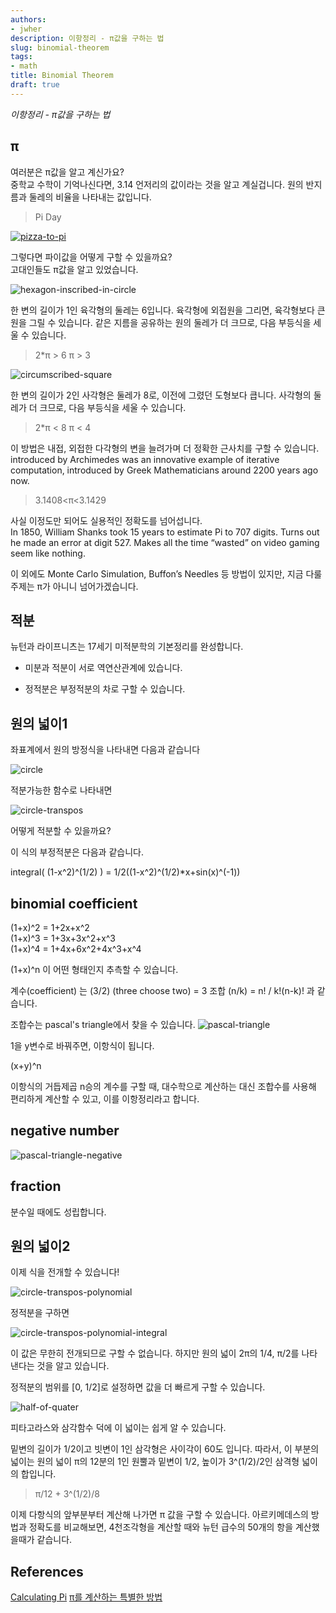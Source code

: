 ```yaml
---
authors:
- jwher
description: 이항정리 - π값을 구하는 법
slug: binomial-theorem
tags:
- math
title: Binomial Theorem
draft: true
---
```


<!-- ![]() -->
*이항정리 - π값을 구하는 법*
<!--truncate-->

##  π

여러분은 π값을 알고 계신가요?  
중학교 수학이 기억나신다면, 3.14 언저리의 값이라는 것을 알고 계실겁니다.
원의 반지름과 둘레의 비율을 나타내는 값입니다.

> Pi Day  

[![pizza-to-pi](pizza_to_pi.gif)](https://twitter.com/AlexKontorovich/status/1236008125645434885?ref_src=twsrc%5Etfw)

그렇다면 파이값을 어떻게 구할 수 있을까요?  
고대인들도 π값을 알고 있었습니다.

![hexagon-inscribed-in-circle](hexagon-inscribed-in-circle.png)

한 변의 길이가 1인 육각형의 둘레는 6입니다.
육각형에 외접원을 그리면, 육각형보다 큰 원을 그릴 수 있습니다.
같은 지름을 공유하는 원의 둘레가 더 크므로, 다음 부등식을 세울 수 있습니다.

> 2*π > 6
> π > 3

![circumscribed-square](circumscribed-square.png)

한 변의 길이가 2인 사각형은 둘레가 8로, 이전에 그렸던 도형보다 큽니다.
사각형의 둘레가 더 크므로, 다음 부등식을 세울 수 있습니다.

> 2*π < 8
> π < 4

이 방법은 내접, 외접한 다각형의 변을 늘려가며 더 정확한 근사치를 구할 수 있습니다.
introduced by Archimedes was an innovative example of iterative computation, introduced by Greek Mathematicians around 2200 years ago now.

> 3.1408<π<3.1429

사실 이정도만 되어도 실용적인 정확도를 넘어섭니다.  
In 1850, William Shanks took 15 years to estimate Pi to 707 digits. Turns out he made an error at digit 527. Makes all the time “wasted” on video gaming seem like nothing.

이 외에도 Monte Carlo Simulation, Buffon’s Needles 등 방법이 있지만,
지금 다룰 주제는 π가 아니니 넘어가겠습니다.

## 적분

<!-- 아이작 뉴턴, 고드프리트 빌헬름 라이프니츠 -->
뉴턴과 라이프니츠는 17세기 미적분학의 기본정리를 완성합니다.

* 미분과 적분이 서로 역연산관계에 있습니다.

* 정적분은 부정적분의 차로 구할 수 있습니다.

## 원의 넓이1
좌표계에서 원의 방정식을 나타내면 다음과 같습니다

![circle](circle.png)

적분가능한 함수로 나타내면

![circle-transpos](circle-tranpos.png)

어떻게 적분할 수 있을까요?

이 식의 부정적분은 다음과 같습니다.

integral( (1-x^2)^(1/2) ) = 1/2((1-x^2)^(1/2)*x+sin(x)^(-1))

## binomial coefficient

(1+x)^2 = 1+2x+x^2  
(1+x)^3 = 1+3x+3x^2+x^3  
(1+x)^4 = 1+4x+6x^2+4x^3+x^4  

(1+x)^n 이 어떤 형태인지 추측할 수 있습니다.

계수(coefficient) 는 (3/2) (three choose two) = 3
조합 (n/k) = n! / k!(n-k)! 과 같습니다.

조합수는 pascal's triangle에서 찾을 수 있습니다.
![pascal-triangle](pascal-triangle.png)

1을 y변수로 바꿔주면, 이항식이 됩니다.

(x+y)^n

이항식의 거듭제곱 n승의 계수를 구할 때,
대수학으로 계산하는 대신 조합수를 사용해 편리하게 계산할 수 있고,
이를 이항정리라고 합니다.

## negative number

<!-- natural numbers(N) - integers(Z) - rational(Q) - real(R) - complex(C) -->
![pascal-triangle-negative](pascal-triangle-negative.png)

## fraction

분수일 때에도 성립합니다.

## 원의 넓이2

이제 식을 전개할 수 있습니다!

![circle-transpos-polynomial](circle-transpos-polynomial.png)

정적분을 구하면

![circle-transpos-polynomial-integral](circle-transpos-polynomial-integral.png)

이 값은 무한히 전개되므로 구할 수 없습니다.
하지만 원의 넓이 2π의 1/4, π/2를 나타낸다는 것을 알고 있습니다.

정적분의 범위를 [0, 1/2]로 설정하면
값을 더 빠르게 구할 수 있습니다.

![half-of-quater](half-of-quarter.png)

피타고라스와 삼각함수 덕에 이 넓이는 쉽게 알 수 있습니다.

밑변의 길이가 1/2이고 빗변이 1인 삼각형은 사이각이 60도 입니다.
따라서, 이 부분의 넓이는 원의 넓이 π의 12분의 1인 원뿔과
밑변이 1/2, 높이가 3^(1/2)/2인 삼격형 넓이의 합입니다.

> π/12 + 3^(1/2)/8

이제 다항식의 앞부분부터 계산해 나가면 π 값을 구할 수 있습니다.
아르키메데스의 방법과 정확도를 비교해보면,
4천조각형을 계산할 때와 뉴턴 급수의 50개의 항을 계산했을때가 같습니다.

## References
[Calculating Pi](https://medium.com/swlh/calculating-pi-73ece2d3c9a9)
[π를 계산하는 특별한 방법](https://www.youtube.com/watch?v=ZWwdAidVsZ8)

